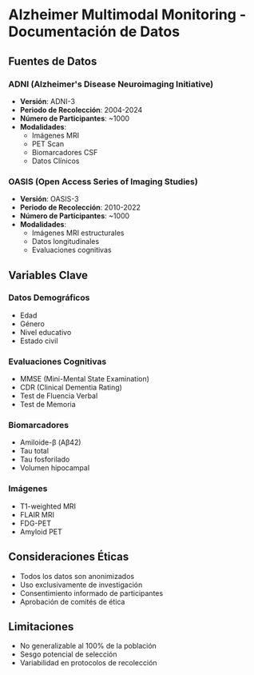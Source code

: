 # Alzheimer Multimodal Monitoring - Documentación de Datos

## Fuentes de Datos

### ADNI (Alzheimer's Disease Neuroimaging Initiative)
- **Versión**: ADNI-3
- **Periodo de Recolección**: 2004-2024
- **Número de Participantes**: ~1000
- **Modalidades**:
  * Imágenes MRI
  * PET Scan
  * Biomarcadores CSF
  * Datos Clínicos

### OASIS (Open Access Series of Imaging Studies)
- **Versión**: OASIS-3
- **Periodo de Recolección**: 2010-2022
- **Número de Participantes**: ~1000
- **Modalidades**:
  * Imágenes MRI estructurales
  * Datos longitudinales
  * Evaluaciones cognitivas

## Variables Clave

### Datos Demográficos
- Edad
- Género
- Nivel educativo
- Estado civil

### Evaluaciones Cognitivas
- MMSE (Mini-Mental State Examination)
- CDR (Clinical Dementia Rating)
- Test de Fluencia Verbal
- Test de Memoria

### Biomarcadores
- Amiloide-β (Aβ42)
- Tau total
- Tau fosforilado
- Volumen hipocampal

### Imágenes
- T1-weighted MRI
- FLAIR MRI
- FDG-PET
- Amyloid PET

## Consideraciones Éticas
- Todos los datos son anonimizados
- Uso exclusivamente de investigación
- Consentimiento informado de participantes
- Aprobación de comités de ética

## Limitaciones
- No generalizable al 100% de la población
- Sesgo potencial de selección
- Variabilidad en protocolos de recolección
